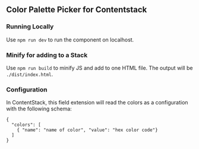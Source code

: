 ## Color Palette Picker for Contentstack

### Running Locally

Use `npm run dev` to run the component on localhost.

### Minify for adding to a Stack

Use `npm run build` to minify JS and add to one HTML file. The output will be `./dist/index.html`.

### Configuration

In ContentStack, this field extension will read the colors as a configuration with the following schema:

```
{
  "colors": [
    { "name": "name of color", "value": "hex color code"}
  ]
}
```
